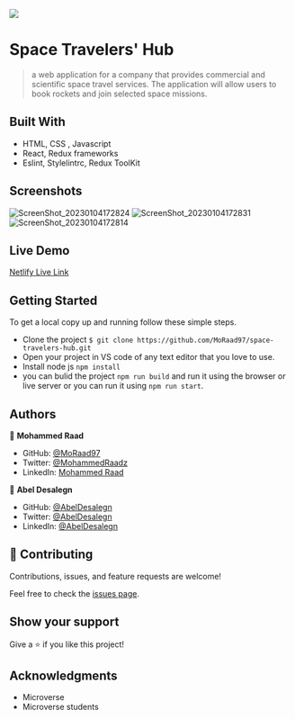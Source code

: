 ![](https://img.shields.io/badge/Microverse-blueviolet)

# Space Travelers' Hub

> a web application for a company that provides commercial and scientific space travel services. The application will allow users to book rockets and join selected space missions.


## Built With

- HTML, CSS , Javascript
- React, Redux frameworks
- Eslint, Stylelintrc, Redux ToolKit

## Screenshots
![ScreenShot_20230104172824](https://user-images.githubusercontent.com/89518488/210771160-bfdf37cb-190d-4854-92b4-864be7ca30dc.png)
![ScreenShot_20230104172831](https://user-images.githubusercontent.com/89518488/210771167-d68112d2-54bc-445a-a223-449cbeaf36bb.png)
![ScreenShot_20230104172814](https://user-images.githubusercontent.com/89518488/210771168-a861a24d-4297-4100-ac8a-04f02677a08e.png)


## Live Demo

[Netlify Live Link](https://space-hub-moraad.netlify.app/)

## Getting Started

To get a local copy up and running follow these simple steps.

- Clone the project `$ git clone https://github.com/MoRaad97/space-travelers-hub.git`
- Open your project in VS code of any text editor that you love to use.
- Install node js `npm install`
- you can bulid the project `npm run build` and run it using the browser or live server or you can run it using `npm run start`.

## Authors

👤 **Mohammed Raad**

- GitHub: [@MoRaad97](https://github.com/MoRaad97)
- Twitter: [@MohammedRaadz](https://twitter.com/MohammedRaadz)
- LinkedIn: [Mohammed Raad](https://www.linkedin.com/in/mohammed-raad-alsuwayyid)

👤 **Abel Desalegn**

- GitHub: [@AbelDesalegn](https://github.com/Abel-desu)
- Twitter: [@AbelDesalegn](https://twitter.com/abeldesalegn97)
- LinkedIn: [@AbelDesalegn](https://www.linkedin.com/in/abel-desalegn)

## 🤝 Contributing

Contributions, issues, and feature requests are welcome!

Feel free to check the [issues page](../../issues/).

## Show your support

Give a ⭐️ if you like this project!

## Acknowledgments

- Microverse
- Microverse students 
